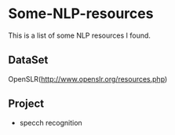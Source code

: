 # Some-NLP-resources
This is a list of  some NLP resources I found.


## DataSet

OpenSLR(http://www.openslr.org/resources.php)

## Project

- specch recognition

